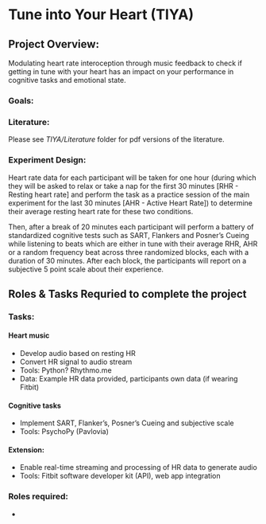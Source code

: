 # Tune into Your Heart (TIYA)

Project Overview:
-----------------
Modulating heart rate interoception through music feedback to check if getting in tune with your heart has an impact on your performance in cognitive tasks and emotional state.

### Goals:

### Literature:
Please see *TIYA/Literature* folder for pdf versions of the literature.

### Experiment Design:
Heart rate data for each participant will be taken for one hour (during which they will be asked to relax or take a nap for the first 30 minutes [RHR - Resting heart rate] and perform the task as a practice session of the main experiment for the last 30 minutes [AHR - Active Heart Rate]) to determine their average resting heart rate for these two conditions.

Then, after a break of 20 minutes each participant will perform a battery of standardized cognitive tests such as SART, Flankers and Posner’s Cueing while listening to beats which are either in tune with their average RHR, AHR or a random frequency beat across three randomized blocks, each with a duration of 30 minutes. After each block, the participants will report on a subjective 5 point scale about their experience.

Roles & Tasks Requried to complete the project
-----------------------------------------------
### Tasks:
#### Heart music
- Develop audio based on resting HR
- Convert HR signal to audio stream
- Tools: Python? Rhythmo.me 
- Data: Example HR data provided, participants own data (if wearing Fitbit)

#### Cognitive tasks
- Implement SART, Flanker’s, Posner’s Cueing and subjective scale 
- Tools: PsychoPy (Pavlovia)

#### Extension: 
- Enable real-time streaming and processing of HR data to generate audio
- Tools: Fitbit software developer kit (API), web app integration

### Roles required:
- 
